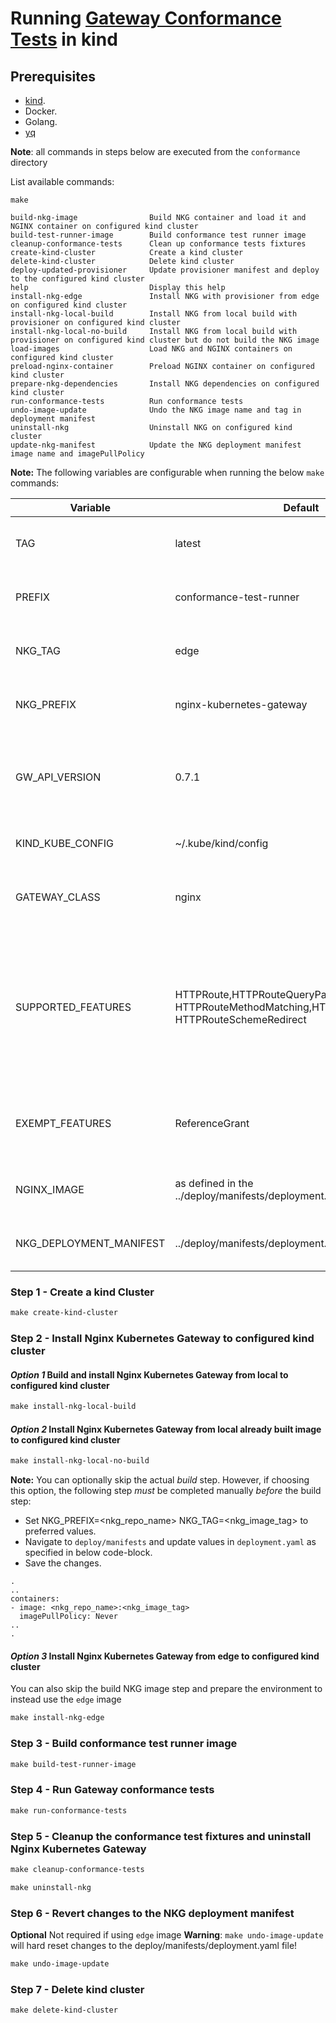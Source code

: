 # Running [Gateway Conformance Tests](https://gateway-api.sigs.k8s.io/concepts/conformance/#3-conformance-tests) in kind

## Prerequisites

- [kind](https://kind.sigs.k8s.io/).
- Docker.
- Golang.
- [yq](https://github.com/mikefarah/yq/#install)

**Note**: all commands in steps below are executed from the ```conformance``` directory

List available commands:

```shell
make
```

```text
build-nkg-image                Build NKG container and load it and NGINX container on configured kind cluster
build-test-runner-image        Build conformance test runner image
cleanup-conformance-tests      Clean up conformance tests fixtures
create-kind-cluster            Create a kind cluster
delete-kind-cluster            Delete kind cluster
deploy-updated-provisioner     Update provisioner manifest and deploy to the configured kind cluster
help                           Display this help
install-nkg-edge               Install NKG with provisioner from edge on configured kind cluster
install-nkg-local-build        Install NKG from local build with provisioner on configured kind cluster
install-nkg-local-no-build     Install NKG from local build with provisioner on configured kind cluster but do not build the NKG image
load-images                    Load NKG and NGINX containers on configured kind cluster
preload-nginx-container        Preload NGINX container on configured kind cluster
prepare-nkg-dependencies       Install NKG dependencies on configured kind cluster
run-conformance-tests          Run conformance tests
undo-image-update              Undo the NKG image name and tag in deployment manifest
uninstall-nkg                  Uninstall NKG on configured kind cluster
update-nkg-manifest            Update the NKG deployment manifest image name and imagePullPolicy
```

**Note:** The following variables are configurable when running the below `make` commands:

| Variable                | Default                                                                                                       | Description                                                                                                               |
|-------------------------|---------------------------------------------------------------------------------------------------------------|---------------------------------------------------------------------------------------------------------------------------|
| TAG                     | latest                                                                                                        | The tag for the conformance test image                                                                                    |
| PREFIX                  | conformance-test-runner                                                                                       | The prefix for the conformance test image                                                                                 |
| NKG_TAG                 | edge                                                                                                          | The tag for the locally built NKG image                                                                                   |
| NKG_PREFIX              | nginx-kubernetes-gateway                                                                                      | The prefix for the locally built NKG image                                                                                |
| GW_API_VERSION          | 0.7.1                                                                                                         | Tag for the Gateway API version to check out. Set to `main` to get the latest version                                     |
| KIND_KUBE_CONFIG        | ~/.kube/kind/config                                                                                           | The location of the kubeconfig                                                                                            |
| GATEWAY_CLASS           | nginx                                                                                                         | The gateway class that should be used for the tests                                                                       |
| SUPPORTED_FEATURES      | HTTPRoute,HTTPRouteQueryParamMatching, HTTPRouteMethodMatching,HTTPRoutePortRedirect, HTTPRouteSchemeRedirect | The supported features that should be tested by the conformance tests. Ensure the list is comma separated with no spaces. |
| EXEMPT_FEATURES         | ReferenceGrant                                                                                                | The features that should not be tested by the conformance tests                                                           |
| NGINX_IMAGE             | as defined in the ../deploy/manifests/deployment.yaml file                                                    | The NGINX image for the NKG deployments                                                                                   |
| NKG_DEPLOYMENT_MANIFEST | ../deploy/manifests/deployment.yaml                                                                           | The location of the NKG deployment manifest                                                                               |

### Step 1 - Create a kind Cluster

```makefile
make create-kind-cluster
```

### Step 2 - Install Nginx Kubernetes Gateway to configured kind cluster

#### *Option 1* Build and install Nginx Kubernetes Gateway from local to configured kind cluster

```makefile
make install-nkg-local-build
```

#### *Option 2* Install Nginx Kubernetes Gateway from local already built image to configured kind cluster

```makefile
make install-nkg-local-no-build
```

**Note:** You can optionally skip the actual *build* step. However, if choosing
this option, the following step *must* be completed manually *before* the build step:

- Set NKG_PREFIX=<nkg_repo_name> NKG_TAG=<nkg_image_tag> to preferred values.
- Navigate to `deploy/manifests` and update values in `deployment.yaml` as specified in below code-block.
- Save the changes.

 ```text
 .
 ..
 containers:
 - image: <nkg_repo_name>:<nkg_image_tag>
   imagePullPolicy: Never
 ..
 .
 ```

#### *Option 3* Install Nginx Kubernetes Gateway from edge to configured kind cluster
You can also skip the build NKG image step and prepare the environment to instead use the `edge` image

```makefile
make install-nkg-edge
```

### Step 3 - Build conformance test runner image

```makefile
make build-test-runner-image
```

### Step 4 - Run Gateway conformance tests

```makefile
make run-conformance-tests
```

### Step 5 - Cleanup the conformance test fixtures and uninstall Nginx Kubernetes Gateway

```makefile
make cleanup-conformance-tests
```

```makefile
make uninstall-nkg
```

### Step 6 - Revert changes to the NKG deployment manifest
**Optional** Not required if using `edge` image
**Warning**: `make undo-image-update` will hard reset changes to the deploy/manifests/deployment.yaml file!

```makefile
make undo-image-update
```

### Step 7 - Delete kind cluster

```makefile
make delete-kind-cluster
```
